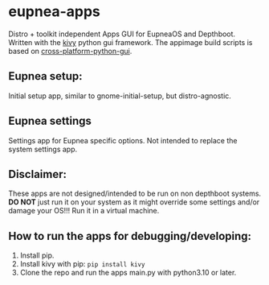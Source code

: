 # eupnea-apps

Distro + toolkit independent Apps GUI for EupneaOS and Depthboot.  
Written with the [kivy](https://kivy.org/) python gui framework.
The appimage build scripts is based
on [cross-platform-python-gui](https://github.com/maltfield/cross-platform-python-gui).

## Eupnea setup:

Initial setup app, similar to gnome-initial-setup, but distro-agnostic.

## Eupnea settings

Settings app for Eupnea specific options. Not intended to replace the system settings app.

## Disclaimer:

These apps are not designed/intended to be run on non depthboot systems. **DO NOT** just run it on
your system as it might override some settings and/or damage your OS!!! Run it in a virtual machine.

## How to run the apps for debugging/developing:

1. Install pip.
2. Install kivy with pip: `pip install kivy`
3. Clone the repo and run the apps main.py with python3.10 or later.

